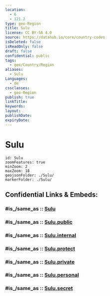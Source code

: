 ```yaml
---
location:
  - 6
  - 121.2
type: geo-Region
title: Sulu
license: CC BY-SA 4.0
source: https://datahub.io/core/country-codes
isDeleted: false
isReadOnly: false
draft: false
confidential: public
tags:
  - geo/Country/Region
aliases:
  - Sulu
Languages:
  - de
cssclasses:
  - geo-Region
publish: true
linkTitle:
keywords:
layout:
publishDate:
expiryDate:
---
```


# Sulu

```leaflet
id: Sulu
zoomFeatures: true 
minZoom: 2 
maxZoom: 18
geojsonFolder: ./Sulu/
markerFolder: ./Sulu/
```


## Confidential Links & Embeds: 

### #is_/same_as :: [Sulu](/_Standards/Earth/Continent/Asia/Asia~South~East/Malay_Archipelago/Philippines/Regions~Philippines/Sulu.md) 

### #is_/same_as :: [Sulu.public](/_public/Earth/Continent/Asia/Asia~South~East/Malay_Archipelago/Philippines/Regions~Philippines/Sulu.public.md) 

### #is_/same_as :: [Sulu.internal](/_internal/Earth/Continent/Asia/Asia~South~East/Malay_Archipelago/Philippines/Regions~Philippines/Sulu.internal.md) 

### #is_/same_as :: [Sulu.protect](/_protect/Earth/Continent/Asia/Asia~South~East/Malay_Archipelago/Philippines/Regions~Philippines/Sulu.protect.md) 

### #is_/same_as :: [Sulu.private](/_private/Earth/Continent/Asia/Asia~South~East/Malay_Archipelago/Philippines/Regions~Philippines/Sulu.private.md) 

### #is_/same_as :: [Sulu.personal](/_personal/Earth/Continent/Asia/Asia~South~East/Malay_Archipelago/Philippines/Regions~Philippines/Sulu.personal.md) 

### #is_/same_as :: [Sulu.secret](/_secret/Earth/Continent/Asia/Asia~South~East/Malay_Archipelago/Philippines/Regions~Philippines/Sulu.secret.md)


